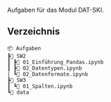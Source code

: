 Aufgaben für das Modul DAT-SKI.

## Verzeichnis
```
📦 Aufgaben
┣📂 SW2
┃ ┣📜 01_Einführung_Pandas.ipynb
┃ ┣📜 02_Datentypen.ipynb
| ┗📜 02_Datenformate.ipynb
┣📂 SW3
┃ ┗📜 01_Spalten.ipynb
┗📂 data
```
